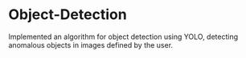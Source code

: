 # Object-Detection
Implemented an algorithm for object detection using YOLO, detecting anomalous objects in images defined by the user.
